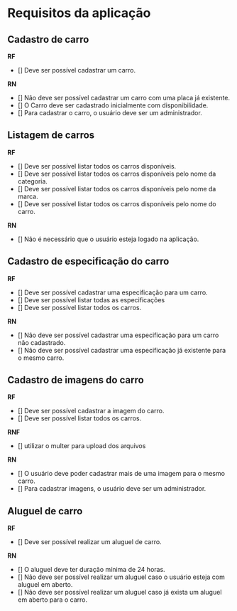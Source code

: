 # Requisitos da aplicação

## Cadastro de carro

**RF**
- [] Deve ser possível cadastrar um carro.

**RN**
- [] Não deve ser possível cadastrar um carro com uma placa já existente.
- [] O Carro deve ser cadastrado inicialmente com disponibilidade.
- [] Para cadastrar o carro, o usuário deve ser um administrador.

## Listagem de carros

**RF**
- [] Deve ser possível listar todos os carros disponíveis.
- [] Deve ser possível listar todos os carros disponíveis pelo nome da categoria.
- [] Deve ser possível listar todos os carros disponíveis pelo nome da marca.
- [] Deve ser possível listar todos os carros disponíveis pelo nome do carro.

**RN**
- [] Não é necessário que o usuário esteja logado na aplicação.

## Cadastro de especificação do carro

**RF**
- [] Deve ser possível cadastrar uma especificação para um carro.
- [] Deve ser possível listar todas as especificações
- [] Deve ser possível listar todos os carros.

**RN** 
- [] Não deve ser possível cadastrar uma especificação para um carro não cadastrado.
- [] Não deve ser possível cadastrar uma especificação já existente para o mesmo carro.

## Cadastro de imagens do carro

**RF**
- [] Deve ser possível cadastrar a imagem do carro.
- [] Deve ser possível listar todos os carros.

**RNF**
- [] utilizar o multer para upload dos arquivos

**RN**
- [] O usuário deve poder cadastrar mais de uma imagem para o mesmo carro.
- [] Para cadastrar imagens, o usuário deve ser um administrador.

## Aluguel de carro

**RF**
- [] Deve ser possível realizar um aluguel de carro.

**RN**
- [] O aluguel deve ter duração mínima de 24 horas.
- [] Não deve ser possível realizar um aluguel caso o usuário esteja com aluguel em aberto.
- [] Não deve ser possível realizar um aluguel caso já exista um aluguel em aberto para o carro.
